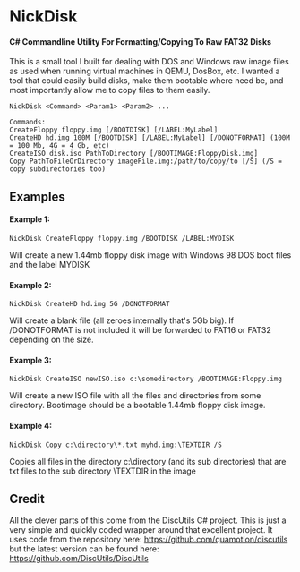 # NickDisk
#### C# Commandline Utility For Formatting/Copying To Raw FAT32 Disks

This is a small tool I built for dealing with DOS and Windows raw image files as used when running virtual machines in QEMU, DosBox, etc.
I wanted a tool that could easily build disks, make them bootable where need be, and most importantly allow me to copy files to them easily.
```
NickDisk <Command> <Param1> <Param2> ...

Commands:
CreateFloppy floppy.img [/BOOTDISK] [/LABEL:MyLabel]
CreateHD hd.img 100M [/BOOTDISK] [/LABEL:MyLabel] [/DONOTFORMAT] (100M = 100 Mb, 4G = 4 Gb, etc)
CreateISO disk.iso PathToDirectory [/BOOTIMAGE:FloppyDisk.img]
Copy PathToFileOrDirectory imageFile.img:/path/to/copy/to [/S] (/S = copy subdirectories too)
```

## Examples
#### Example 1:
````
NickDisk CreateFloppy floppy.img /BOOTDISK /LABEL:MYDISK
````
Will create a new 1.44mb floppy disk image with  Windows 98 DOS boot files and the label MYDISK
#### Example 2:
````
NickDisk CreateHD hd.img 5G /DONOTFORMAT
````
Will create a blank file (all zeroes internally that's 5Gb big). If /DONOTFORMAT is not included it will be forwarded to FAT16 or FAT32 depending on the size.
#### Example 3:
````
NickDisk CreateISO newISO.iso c:\somedirectory /BOOTIMAGE:Floppy.img
````
Will create a new ISO file with all the files and directories from some directory. Bootimage should be a bootable 1.44mb floppy disk image.
#### Example 4:
````
NickDisk Copy c:\directory\*.txt myhd.img:\TEXTDIR /S
````
Copies all files in the directory c:\directory (and its sub directories) that are txt files to the sub directory \TEXTDIR in the image


## Credit
All the clever parts of this come from the DiscUtils C# project. This is just a very simple and quickly coded wrapper around that excellent project.
It uses code from the repository here: https://github.com/quamotion/discutils but the latest version can be found here: https://github.com/DiscUtils/DiscUtils

